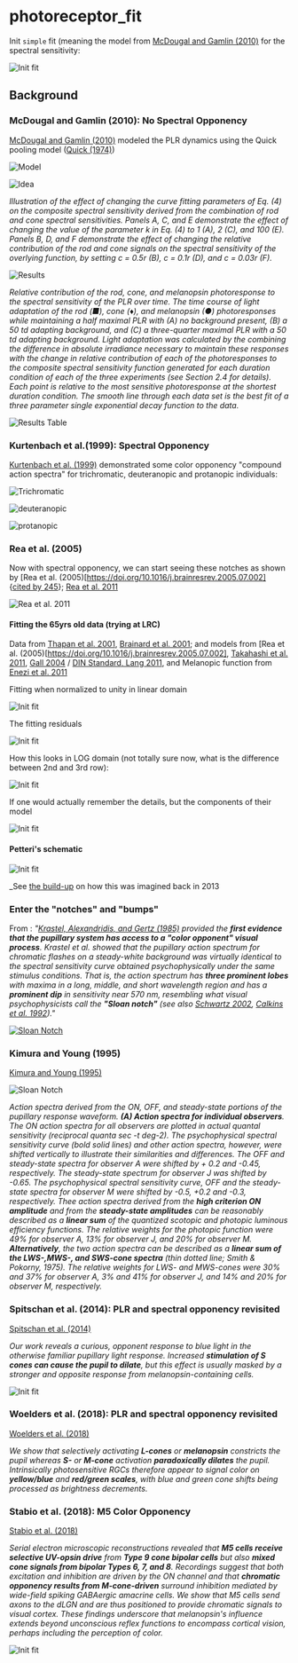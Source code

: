 # photoreceptor_fit

Init `simple` fit (meaning the model from [McDougal and Gamlin (2010)](https://doi.org/10.1016/j.visres.2009.10.012) for the spectral sensitivity:

![Init fit](https://github.com/petteriTeikari/photoreceptor_fit/blob/master/figures_out/quickpool_simple_init.png "Init fit")

## Background

### McDougal and Gamlin (2010): No Spectral Opponency

[McDougal and Gamlin (2010)](https://doi.org/10.1016/j.visres.2009.10.012) modeled the PLR dynamics using the Quick pooling model ([Quick (1974)](https://doi.org/10.1007/BF00271628))

![Model](https://github.com/petteriTeikari/photoreceptor_fit/blob/master/images_biblio/mcdougalGamlin2010_quickPoolingModel.png "Model")

![Idea](https://github.com/petteriTeikari/photoreceptor_fit/blob/master/images_biblio/mcdougalGamlin2010_quickPoolingIdea.png "Idea")

_Illustration of the effect of changing the curve fitting parameters of Eq. (4) on the composite spectral sensitivity derived from the combination of rod and cone spectral sensitivities. Panels A, C, and E demonstrate the effect of changing the value of the parameter k in Eq. (4) to 1 (A), 2 (C), and 100 (E). Panels B, D, and F demonstrate the effect of changing the relative contribution of the rod and cone signals on the spectral sensitivity of the overlying function, by setting c = 0.5r (B), c = 0.1r (D), and c = 0.03r (F)._

![Results](https://github.com/petteriTeikari/photoreceptor_fit/blob/master/images_biblio/mcdougalGamlin2010_quickPoolingResults.png "Results")

_Relative contribution of the rod, cone, and melanopsin photoresponse to the spectral sensitivity of the PLR over time. The time course of light adaptation of the rod (■), cone (♦), and melanopsin (●) photoresponses while maintaining a half maximal PLR with (A) no background present, (B) a 50 td adapting background, and (C) a three-quarter maximal PLR with a 50 td adapting background. Light adaptation was calculated by the combining the difference in absolute irradiance necessary to maintain these responses with the change in relative contribution of each of the photoresponses to the composite spectral sensitivity function generated for each duration condition of each of the three experiments (see Section 2.4 for details). Each point is relative to the most sensitive photoresponse at the shortest duration condition. The smooth line through each data set is the best fit of a three parameter single exponential decay function to the data._

![Results Table](https://github.com/petteriTeikari/photoreceptor_fit/blob/master/images_biblio/https://github.com/petteriTeikari/photoreceptor_fit/blob/master/images_biblio/mcdougalGamlin2010_quickPoolingResultsTable.png "Results Table")

### Kurtenbach et al.(1999): Spectral Opponency

[Kurtenbach et al. (1999)](http://dx.doi.org/10.1364/JOSAA.16.001541) demonstrated some color opponency "compound action spectra" for trichromatic, deuteranopic and protanopic individuals:

![Trichromatic](https://github.com/petteriTeikari/photoreceptor_fit/blob/master/images_biblio/kurtenbach1999_trichromatic.png "Trichromatic")

![deuteranopic](https://github.com/petteriTeikari/photoreceptor_fit/blob/master/images_biblio/kurtenbach1999_deuteranopic.png "Deuteranopic")

![protanopic](https://github.com/petteriTeikari/photoreceptor_fit/blob/master/images_biblio/kurtenbach1999_protanopic.png "Protanopic")

### Rea et al. (2005)

Now with spectral opponency, we can start seeing these notches as shown by [Rea et al. (2005)[https://doi.org/10.1016/j.brainresrev.2005.07.002] {[cited by 245](https://scholar.google.com.sg/scholar?client=ubuntu&um=1&ie=UTF-8&lr&cites=6946614197753444320)}; [Rea et al. 2011](https://doi.org/10.1177/1477153511430474)

![Rea et al. 2011](https://github.com/petteriTeikari/photoreceptor_fit/blob/master/images_biblio/rea2011_model.png "Rea et al. 2011")

#### Fitting the 65yrs old data (trying at LRC)

Data from [Thapan et al. 2001](), [Brainard et al. 2001](); and models from [Rea et al. (2005)[https://doi.org/10.1016/j.brainresrev.2005.07.002], [Takahashi et al. 2011](https://doi.org/10.2150/jlve.35.123), [Gall 2004](https://core.ac.uk/download/pdf/33447243.pdf) / [DIN Standard, Lang 2011](http://dx.doi.org/10.1117/2.1201101.003442), and Melanopic function from [Enezi et al. 2011](https://doi.org/10.1177/0748730411409719)

Fitting when normalized to unity in linear domain

![Init fit](https://github.com/petteriTeikari/photoreceptor_fit/blob/master/figures_out/melModel_comp_norm-toUnity_lin.png "Init fit")

The fitting residuals

![Init fit](https://github.com/petteriTeikari/photoreceptor_fit/blob/master/figures_out/melModel_residuals_norm-toUnity_lin.png "Init fit")

How this looks in LOG domain (not totally sure now, what is the difference between 2nd and 3rd row):

![Init fit](https://github.com/petteriTeikari/photoreceptor_fit/blob/master/figures_out/reaModel2005_monochromaticSpectra_LOG_FWHM1nm_res1nm_sharp_origWithCones.png "Init fit")

If one would actually remember the details, but the components of their model

![Init fit](https://github.com/petteriTeikari/photoreceptor_fit/blob/master/figures_out/reaModel2005_monochromaticComponents_1nm_irradRes0.25.png "Init fit")

#### Petteri's schematic

![Init fit](https://github.com/petteriTeikari/photoreceptor_fit/blob/master/figures_out/retinalCircuit.png "Init fit")

_See [the build-up](https://github.com/petteriTeikari/photoreceptor_fit/blob/master/biblio/reaMelatonin_manuscript.pdf) on how this was imagined back in 2013

### Enter the "notches" and "bumps"

From : _"[Krastel, Alexandridis, and Gertz (1985)](https://doi.org/10.1159/000309536) provided the **first evidence that the pupillary system has access to a "color opponent" visual process**. Krastel et al. showed that the pupillary action spectrum for chromatic flashes on a steady-white background was virtually identical to the spectral sensitivity curve obtained psychophysically under the same stimulus conditions. That is, the action spectrum has **three prominent lobes** with maxima in a long, middle, and short wavelength region and has a **prominent dip** in sensitivity near 570 nm, resembling what visual psychophysicists call the **"Sloan notch"** (see also [Schwartz 2002](https://doi.org/10.1046/j.1475-1313.2000.00535.x), [Calkins et al. 1992](https://doi.org/10.1016/0042-6989(92)90098-4))."_


[![Sloan Notch](https://github.com/petteriTeikari/photoreceptor_fit/blob/master/images_biblio/teikari2012_thesis_sloanNotch.png "Sloan Notch")](https://tel.archives-ouvertes.fr/file/index/docid/999326/filename/TH2012_Teikari_Petteri_ii.pdf)

### Kimura and Young (1995)

[Kimura and Young (1995)](http://dx.doi.org/10.1016/0042-6989(94)00188-R)

![Sloan Notch](https://github.com/petteriTeikari/photoreceptor_fit/blob/master/images_biblio/kimuraYoung1995_sloanNotch.png "Sloan Notch")

_Action spectra derived from the ON, OFF, and steady-state portions of the pupillary response waveform. **(A) Action spectra for individual observers**. The ON action spectra for all observers are plotted in actual quantal sensitivity (reciprocal quanta sec -t deg-2). The psychophysical spectral sensitivity curve (bold solid lines) and other action spectra, however, were shifted vertically to illustrate their similarities and differences. The OFF and steady-state spectra for observer A were shifted by + 0.2 and -0.45, respectively. The steady-state spectrum for observer J was shifted by -0.65. The psychophysical spectral sensitivity curve, OFF and the steady-state spectra for observer M were shifted by -0.5, +0.2 and
-0.3, respectively. Thee action spectra derived from the **high criterion ON amplitude** and from the **steady-state amplitudes**  can be reasonably described as a **linear sum** of the quantized scotopic and photopic luminous efficiency functions. The relative weights for the photopic function were 49% for observer A, 13% for observer J, and 20% for observer M. **Alternatively**, the two action spectra can be described as a **linear sum of the LWS-,MWS-, and SWS-cone spectra** (thin dotted line; Smith & Pokorny, 1975). The relative weights for LWS- and MWS-cones were 30% and 37% for observer A, 3% and 41% for observer J, and 14% and 20% for observer M, respectively._

### Spitschan et al. (2014): PLR and spectral opponency revisited

[Spitschan et al. (2014)](https://dx.doi.org/10.1073/pnas.1400942111)

_Our work reveals a curious, opponent response to blue light in the otherwise familiar pupillary light response. Increased **stimulation of S cones can cause the pupil to dilate**, but this effect is usually masked by a stronger and opposite response from melanopsin-containing cells._

![Init fit](https://github.com/petteriTeikari/photoreceptor_fit/blob/master/images_biblio/spitschan2014_opponency.png "Init fit")

### Woelders et al. (2018): PLR and spectral opponency revisited

[Woelders et al. (2018)](https://doi.org/10.1073/pnas.1716281115)

_We show that selectively activating **L-cones** or **melanopsin** constricts the pupil whereas **S-** or **M-cone** activation **paradoxically dilates** the pupil. Intrinsically photosensitive RGCs therefore appear to signal color on **yellow/blue** and **red/green scales**, with blue and green cone shifts being processed as brightness decrements._

### Stabio et al. (2018): M5 Color Opponency

[Stabio et al. (2018)](https://doi.org/10.1016/j.neuron.2017.11.030)

_Serial electron microscopic reconstructions revealed that **M5 cells receive selective UV-opsin drive** from **Type 9 cone bipolar cells** but also **mixed cone signals from bipolar Types 6, 7, and 8**. Recordings suggest that both excitation and inhibition are driven by the ON channel and that **chromatic opponency results from M-cone-driven** surround inhibition mediated by wide-field spiking GABAergic amacrine cells. We show that M5 cells send axons to the dLGN and are thus positioned to provide chromatic signals to visual cortex. These findings underscore that melanopsin's influence extends beyond unconscious reflex functions to encompass cortical vision, perhaps including the perception of color._

![Init fit](https://github.com/petteriTeikari/photoreceptor_fit/blob/master/images_biblio/stabio2018_M5.png "Init fit")
